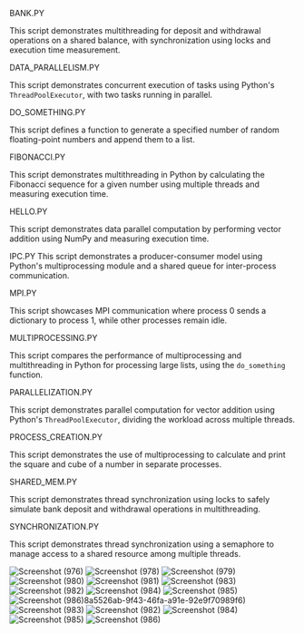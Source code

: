 BANK.PY

This script demonstrates multithreading for deposit and withdrawal operations on a shared balance, with synchronization using locks and execution time measurement.

DATA_PARALLELISM.PY

This script demonstrates concurrent execution of tasks using Python's `ThreadPoolExecutor`, with two tasks running in parallel.


DO_SOMETHING.PY

This script defines a function to generate a specified number of random floating-point numbers and append them to a list.


FIBONACCI.PY

This script demonstrates multithreading in Python by calculating the Fibonacci sequence for a given number using multiple threads and measuring execution time.



HELLO.PY

This script demonstrates data parallel computation by performing vector addition using NumPy and measuring execution time.


IPC.PY
This script demonstrates a producer-consumer model using Python's multiprocessing module and a shared queue for inter-process communication.


MPI.PY

This script showcases MPI communication where process 0 sends a dictionary to process 1, while other processes remain idle.


MULTIPROCESSING.PY

This script compares the performance of multiprocessing and multithreading in Python for processing large lists, using the `do_something` function.


PARALLELIZATION.PY

This script demonstrates parallel computation for vector addition using Python's `ThreadPoolExecutor`, dividing the workload across multiple threads.

PROCESS_CREATION.PY

This script demonstrates the use of multiprocessing to calculate and print the square and cube of a number in separate processes.


SHARED_MEM.PY

This script demonstrates thread synchronization using locks to safely simulate bank deposit and withdrawal operations in multithreading.


SYNCHRONIZATION.PY

This script demonstrates thread synchronization using a semaphore to manage access to a shared resource among multiple threads.

![Screenshot (976)](https://github.com/user-attachments/assets/562c3a48-7a16-419d-a4b2-90b4dfbd5b06)
![Screenshot (978)](https://github.com/user-attachments/assets/ebc0e7de-5fd5-4505-9baa-c59b03d478dc)
![Screenshot (979)](https://github.com/user-attachments/assets/dc35bc62-f7b2-4bb9-b814-f3eca431abf9)
![Screenshot (980)](https://github.com/user-attachments/assets/172285e7-435b-4b5f-8555-9a38fed0c524)
![Screenshot (981)](https://github.com/user-attachments/assets/8a5526ab-9f43-46fa-a91e-92e9f70989f6)
![Screenshot (983)](https://github.com/user-attachments/assets/fe3790cf-3910-407a-ade5-fb7318731993)
![Screenshot (982)](https://github.com/user-attachments/assets/23746ac3-e851-4c66-8a4f-9cb010ef26c0)
![Screenshot (984)](https://github.com/user-attachments/assets/c95b5441-e5db-41b1-9113-c25544e80629)
![Screenshot (985)](https://github.com/user-attachments/assets/33a3fad2-78f8-4938-9779-51ba53e8d293)
![Screenshot (986)](https://github.com/user-attachments/assets/3b30ccc2-8b22-47ad-a928-1878fe1424ab)8a5526ab-9f43-46fa-a91e-92e9f70989f6)
![Screenshot (983)](https://github.com/user-attachments/assets/fe3790cf-3910-407a-ade5-fb7318731993)
![Screenshot (982)](https://github.com/user-attachments/assets/23746ac3-e851-4c66-8a4f-9cb010ef26c0)
![Screenshot (984)](https://github.com/user-attachments/assets/c95b5441-e5db-41b1-9113-c25544e80629)
![Screenshot (985)](https://github.com/user-attachments/assets/33a3fad2-78f8-4938-9779-51ba53e8d293)
![Screenshot (986)](https://github.com/user-attachments/assets/3b30ccc2-8b22-47ad-a928-1878fe1424ab)


